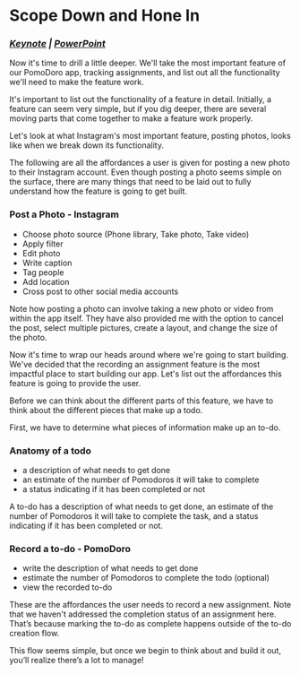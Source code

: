 # Scope Down and Hone In

### ***[Keynote](https://www.dropbox.com/s/ojgk9ziqwvxj762/04%20-%20Keynote%20-%20Scope%20Down%20and%20Hone%20In.key?dl=0 "Scope Down and Hone In - Keynote") | [PowerPoint](https://www.dropbox.com/s/yngi41wo7pels9q/04%20-%20PowerPoint%20-%20Scope%20Down%20and%20Hone%20In.pptx?dl=0 "Scope Down and Hone In - PowePoint")***

Now it's time to drill a little deeper. We'll take the most important feature of our PomoDoro app, tracking assignments, and list out all the functionality we'll need to make the feature work.

It's important to list out the functionality of a feature in detail. Initially, a feature can seem very simple, but if you dig deeper, there are several moving parts that come together to make a feature work properly.

Let's look at what Instagram's most important feature, posting photos, looks like when we break down its functionality.

The following are all the affordances a user is given for posting a new photo to their Instagram account. Even though posting a photo seems simple on the surface, there are many things that need to be laid out to fully understand how the feature is going to get built.

### Post a Photo - Instagram
  * Choose photo source (Phone library, Take photo, Take video)
  * Apply filter
  * Edit photo
  * Write caption
  * Tag people
  * Add location
  * Cross post to other social media accounts

Note how posting a photo can involve taking a new photo or video from within the app itself. They have also provided me with the option to cancel the post, select multiple pictures, create a layout, and change the size of the photo.

Now it's time to wrap our heads around where we're going to start building. We've decided that the recording an assignment feature is the most impactful place to start building our app. Let's list out the affordances this feature is going to provide the user.

Before we can think about the different parts of this feature, we have to think about the different pieces that make up a todo.

First, we have to determine what pieces of information make up an to-do.

### Anatomy of a todo
  * a description of what needs to get done
  * an estimate of the number of Pomodoros it will take to complete
  * a status indicating if it has been completed or not

A to-do has a description of what needs to get done, an estimate  of the number of Pomodoros it will take to complete the task, and a status indicating if it has been completed or not.

### Record a to-do - PomoDoro
  * write the description of what needs to get done
  * estimate the number of Pomodoros to complete the todo (optional)
  * view the recorded to-do

These are the affordances the user needs to record a new assignment. Note that we haven't addressed the completion status of an assignment here. That’s because marking the to-do as complete happens outside of the to-do creation flow.

This flow seems simple, but once we begin to think about and build it out, you’ll realize there’s a lot to manage!
